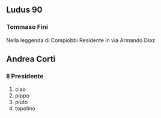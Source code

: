 ## Ludus 90
### Tommaso Fini
Nella leggenda di Compiobbi
Residente in via Armando Diaz
## Andrea Corti
### Il Presidente
 1. ciao
 2. pippo
 3. pluto
 4. topolino
